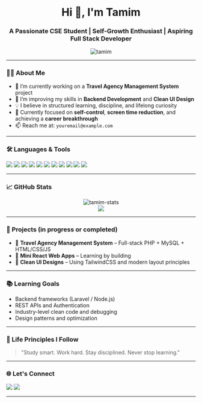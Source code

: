 <h1 align="center">Hi 👋, I'm Tamim</h1>
<h3 align="center">A Passionate CSE Student | Self-Growth Enthusiast | Aspiring Full Stack Developer</h3>

<p align="center">
  <img src="https://komarev.com/ghpvc/?username=your-username&label=Profile%20views&color=0e75b6&style=flat" alt="tamim" />
</p>

---

### 👨‍💻 About Me
- 🔭 I’m currently working on a **Travel Agency Management System** project
- 🌱 I’m improving my skills in **Backend Development** and **Clean UI Design**
- 💡 I believe in structured learning, discipline, and lifelong curiosity
- 🎯 Currently focused on **self-control**, **screen time reduction**, and achieving a **career breakthrough**
- 📫 Reach me at: `youremail@example.com`  
<!-- Replace with your real contact -->

---

### 🛠️ Languages & Tools
<p align="left">
  <img src="https://img.shields.io/badge/C-00599C?style=flat&logo=c&logoColor=white" />
  <img src="https://img.shields.io/badge/C++-00599C?style=flat&logo=c%2B%2B&logoColor=white" />
  <img src="https://img.shields.io/badge/Java-007396?style=flat&logo=java&logoColor=white" />
  <img src="https://img.shields.io/badge/Python-3776AB?style=flat&logo=python&logoColor=white" />
  <img src="https://img.shields.io/badge/PHP-777BB4?style=flat&logo=php&logoColor=white" />
  <img src="https://img.shields.io/badge/MySQL-4479A1?style=flat&logo=mysql&logoColor=white" />
  <img src="https://img.shields.io/badge/HTML5-E34F26?style=flat&logo=html5&logoColor=white" />
  <img src="https://img.shields.io/badge/CSS3-1572B6?style=flat&logo=css3&logoColor=white" />
  <img src="https://img.shields.io/badge/JavaScript-F7DF1E?style=flat&logo=javascript&logoColor=black" />
  <img src="https://img.shields.io/badge/React-20232A?style=flat&logo=react&logoColor=61DAFB" />
  <img src="https://img.shields.io/badge/TailwindCSS-06B6D4?style=flat&logo=tailwind-css&logoColor=white" />
</p>

---

### 📈 GitHub Stats
<p align="center">
  <img src="https://github-readme-stats.vercel.app/api?username=your-username&show_icons=true&theme=radical" alt="tamim-stats" />
  <br/>
  <img src="https://github-readme-streak-stats.herokuapp.com/?user=your-username&theme=radical" />
</p>

---

### 📌 Projects (in progress or completed)
- 🚀 **Travel Agency Management System** – Full-stack PHP + MySQL + HTML/CSS/JS  
- 🧠 **Mini React Web Apps** – Learning by building  
- 🧹 **Clean UI Designs** – Using TailwindCSS and modern layout principles  

---

### 📚 Learning Goals
- Backend frameworks (Laravel / Node.js)
- REST APIs and Authentication
- Industry-level clean code and debugging
- Design patterns and optimization

---

### 🌱 Life Principles I Follow
> "Study smart. Work hard. Stay disciplined. Never stop learning."

---

### 🌐 Let's Connect
<p align="left">
  <a href="https://www.linkedin.com/in/md-nur-uddin-tamim-b2839729a/" target="_blank"><img src="https://img.shields.io/badge/LinkedIn-blue?style=flat&logo=linkedin&logoColor=white" /></a>
  <a href="mailto:nutamim2001@gmail.com"><img src="https://img.shields.io/badge/Gmail-red?style=flat&logo=gmail&logoColor=white" /></a>
</p>

---

